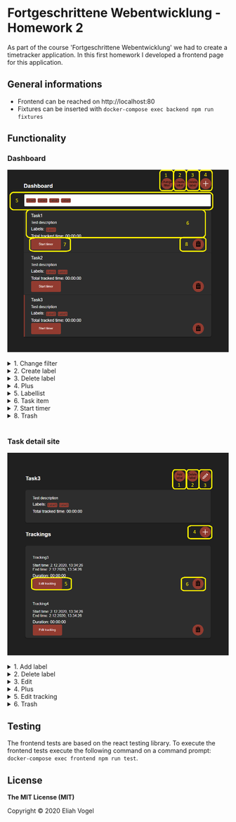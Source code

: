 # Fortgeschrittene Webentwicklung - Homework 2
As part of the course 'Fortgeschrittene Webentwicklung' we had to create a timetracker application. In this first homework I developed a frontend page for this application.

## General informations

* Frontend can be reached on http://localhost:80
* Fixtures can be inserted with `docker-compose exec backend npm run fixtures`

## Functionality

### Dashboard
![dashboard.png](./doc/dashboard.png "dashboard")
<details>
<summary>1. Change filter</summary>
Click here to change the filter. The following modal will come up:
<br>
<img  src="doc/filter.png"></img>
</details>
<details>
<summary>2. Create label</summary>
Click here to create a label. The following modal will come up:
<br>
<img  src="doc/addLabel.png"></img>
</details>
<details>
<summary>3. Delete label</summary>
Click here to delete a filter. The following modal will come up:
<br>
<img  src="doc/deleteLabel.png"></img>
</details>
<details>
<summary>4. Plus</summary>
Click here to create a task. The following modal will come up:
<br>
<img  src="doc/addTask.png"></img>
</details>
<details>
<summary>5. Labellist</summary>
Here are all available labels listed.
</details>
<details>
<summary>6. Task item</summary>
Click here to visit the task detail site.
</details>
<details>
<summary>7. Start timer</summary>
Click here to start a new tracking of a specific task.
<img  src="doc/startTracking.png"></img><br>
1. Click here to pause/ unpause the tracking<br>
2. Click here to stop the tracking<br>
</details>
<details>
<summary>8. Trash</summary>
Click here to delete a specific task
</details>
<br>

### Task detail site
![taskDetailSite.png](./doc/taskDetailSite.png "task detail site")
<details>
<summary>1. Add label</summary>
Click here to add a label to the task. The following modal will come up:
<br>
<img  src="doc/addLabelToTask.png"></img>
</details>
<details>
<summary>2. Delete label</summary>
Click here to delete a label from the task. The following modal will come up:
<br>
<img  src="doc/deleteLabelFromTask.png"></img>
</details>
<details>
<summary>3. Edit</summary>
Click here to edit the task. The following modal will come up:
<br>
<img  src="doc/editTask.png"></img>
</details>
<details>
<summary>4. Plus</summary>
Click here to add a tracking to the task. The following modal will come up:
<br>
<img  src="doc/addTracking.png"></img>
</details>
<details>
<summary>5. Edit tracking</summary>
Click here to edit a tracking. The following modal will come up:
<br>
![editTracking.png](./doc/editTracking.png "edit tracking")
</details>
<details>
<summary>6. Trash</summary>
Click here to delete a tracking
</details>

## Testing

The frontend tests are based on the react testing library. To execute the frontend tests execute the following command on a command prompt:
`docker-compose exec frontend npm run test`.<br>

## License
**The MIT License (MIT)**

Copyright © 2020 Eliah Vogel